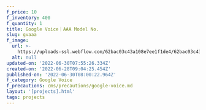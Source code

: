 ```yaml
---
f_price: 10
f_inventory: 400
f_quantity: 1
title: Google Voice｜AAA Model No.
slug: gvaaa
f_image:
  url: >-
    https://uploads-ssl.webflow.com/62bac03c43a108e7ee1f1de4/62bac03c43a1087e3b1f1e01_download1.png
  alt: null
updated-on: '2022-06-30T07:55:26.334Z'
created-on: '2022-06-28T09:04:25.454Z'
published-on: '2022-06-30T08:00:22.964Z'
f_category: Google Voice
f_precautions: cms/precautions/google-voice.md
layout: '[projects].html'
tags: projects
---
```



